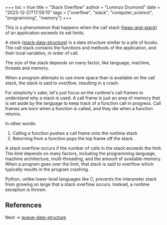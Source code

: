 +++
toc = true
title = "Stack Overflow"
author = "Lorenzo Drumond"
date = "2023-12-21T17:59:15"
tags = ["overflow",  "stack",  "computer_science",  "programming",  "memory"]
+++


This is a phenomenon that happens when the call stack ([heap-and-stack](/wiki/heap-and-stack/)) of an application exceeds its set limits.

A stack ([stack-data-structure](/wiki/stack-data-structure/)) is a data structure similar to a pile of books. The call stack contains
the functions and methods of the application, and their local variables, in order of call.

The size of the stack depends on many factor, like language, machine, threads and memory.

When a program attempts to use more space than is available on the call stack, the stack is said to
_overflow_, resulting in a crash.


For simplicity's sake, let's just focus on the runtime's call frames to understand why a stack is used. A call frame is just an area of memory that is set aside by the language to keep track of a function call in progress. Call frames are born when a function is called, and they die when a function returns.

In other words:

1. Calling a function pushes a call frame onto the runtime stack
2. Returning from a function pops the top frame off the stack.


A stack overflow occurs if the number of calls in the stack exceeds the limit. The limit depends on many factors, including the programming language, machine architecture, multi-threading, and the amount of available memory. When a program goes over the limit, that stack is said to overflow which typically results in the program crashing.

Python, unlike lower-level languages like C, prevents the interpreter stack from growing so large that a stack overflow occurs. Instead, a runtime exception is thrown.

## References

Next -> [queue-data-structure](/wiki/queue-data-structure/)

